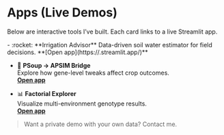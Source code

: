 # Apps (Live Demos)

Below are interactive tools I’ve built. Each card links to a live Streamlit app.

<div class="grid cards" markdown>
- :rocket: **Irrigation Advisor**  
  Data-driven soil water estimator for field decisions.  
  **[Open app](https://<streamlit-app-1>.streamlit.app/)**

- :seedling: **PSoup → APSIM Bridge**  
  Explore how gene-level tweaks affect crop outcomes.  
  **[Open app](https://psoup-apsim.streamlit.app/)**

- :bar_chart: **Factorial Explorer**  
  Visualize multi-environment genotype results.  
  **[Open app](https://<streamlit-app-3>.streamlit.app/)**
</div>

> Want a private demo with your own data? Contact me.
